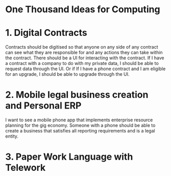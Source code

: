 # One Thousand Ideas for Computing

# 1. Digital Contracts

Contracts should be digitised so that anyone on any side of any contract can see what they are responsible for and any actions they can take within the contract. There should be a UI for interacting with the contract. If I have a contract with a company to do with my private data, I should be able to request data through the UI. Or if If I have a phone contract and I am eligible for an upgrade, I should be able to upgrade through the UI.

# 2. Mobile legal business creation and Personal ERP

I want to see a mobile phone app that implements enterprise resource planning for the gig economy. Someone with a phone should be able to create a business that satisfies all reporting requirements and is a legal entity.

# 3. Paper Work Language with Telework
